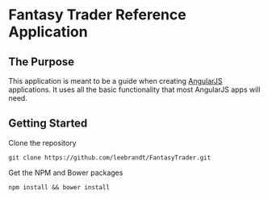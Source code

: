 # Fantasy Trader Reference Application

## The Purpose
This application is meant to be a guide when creating [AngularJS](http://angularjs.org) applications. It uses all the basic functionality that most AngularJS apps will need.

## Getting Started
Clone the repository

```
git clone https://github.com/leebrandt/FantasyTrader.git
```

Get the NPM and Bower packages

```
npm install && bower install
````